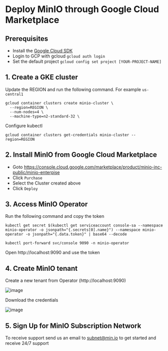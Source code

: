 # Deploy MinIO through Google Cloud Marketplace

## Prerequisites

- Install the [Google Cloud SDK](https://cloud.google.com/sdk/docs/quickstarts)
- Login to GCP with gcloud `gcloud auth login` 
- Set the default project `gcloud config set project [YOUR-PROJECT-NAME]`

## 1. Create a GKE cluster
Update the REGION and run the following command. For example `us-central1`
```
gcloud container clusters create minio-cluster \
  --region=REGION \
  --num-nodes=4 \
  --machine-type=n2-standard-32 \
```

Configure kubectl
```
gcloud container clusters get-credentials minio-cluster --region=REGION
```

## 2. Install MinIO from Google Cloud Marketplace

- Goto https://console.cloud.google.com/marketplace/product/minio-inc-public/minio-enterpise
- Click `Purchase`
- Select the Cluster created above
- Click `Deploy`

## 3. Access MinIO Operator

Run the following command and copy the token
```
kubectl get secret $(kubectl get serviceaccount console-sa --namespace minio-operator -o jsonpath="{.secrets[0].name}") --namespace minio-operator -o jsonpath="{.data.token}" | base64 --decode
```
```
kubectl port-forward svc/console 9090 -n minio-operator
```
Open http://localhost:9090 and use the token

## 4. Create MinIO tenant

Create a new tenant from Operator (http://localhost:9090)

![image](https://user-images.githubusercontent.com/42696688/146743297-bdb4b1b0-47c7-48cd-8120-97c300761f60.png)

Download the credentials

![image](https://user-images.githubusercontent.com/42696688/146743430-c075f272-8a49-46c3-96fa-f32d18af70f1.png)

## 5. Sign Up for MinIO Subscription Network

To receive support send us an email to subnet@min.io to get started and receive 24/7 support